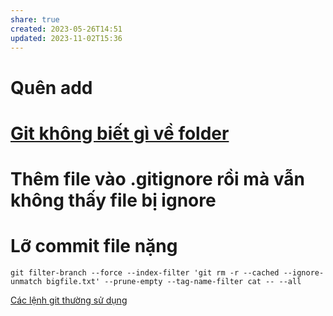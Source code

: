 ```yaml
---
share: true
created: 2023-05-26T14:51
updated: 2023-11-02T15:36
---
```

# Quên add

# [Git không biết gì về folder](Git%20kh%C3%B4ng%20bi%E1%BA%BFt%20g%C3%AC%20v%E1%BB%81%20folder.md)

# Thêm file vào  .gitignore rồi mà vẫn không thấy file bị ignore

# Lỡ commit file nặng
```
git filter-branch --force --index-filter 'git rm -r --cached --ignore-unmatch bigfile.txt' --prune-empty --tag-name-filter cat -- --all
```

[Các lệnh git thường sử dụng](./Commit/C%C3%A1c%20l%E1%BB%87nh%20git%20th%C6%B0%E1%BB%9Dng%20s%E1%BB%AD%20d%E1%BB%A5ng.md)

